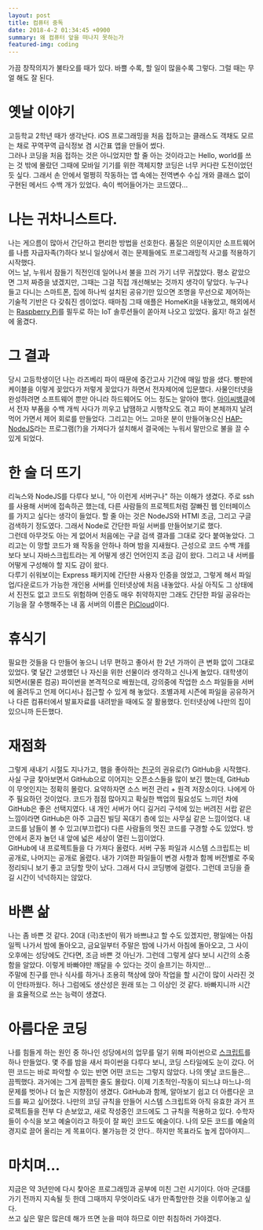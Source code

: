 ```yaml
---
layout: post
title: 컴퓨터 중독
date: 2018-4-2 01:34:45 +0900
summary: 왜 컴퓨터 앞을 떠나지 못하는가
featured-img: coding
---
```


가끔 창작의지가 불타오를 때가 있다. 바쁠 수록, 할 일이 많을수록 그렇다. 그럴 때는 무얼 해도 잘 된다.

# 옛날 이야기
고등학교 2학년 때가 생각난다. iOS 프로그래밍을 처음 접하고는 클래스도 객채도 모르는 채로 꾸역꾸역 급식정보 겸 시간표 앱을 만들어 썼다.  
그러나 코딩을 처음 접하는 것은 아니었지만 할 줄 아는 것이라고는 Hello, world를 쓰는 것 밖에 몰랐던 그때에 모바일 기기를 위한 객체지향 코딩은 너무 커다란 도전이었던 듯 싶다. 그래서 손 안에서 멀쩡히 작동하는 앱 속에는 전역변수 수십 개와 클래스 없이 구현된 메서드 수백 개가 있었다. 속이 썩어들어가는 코드였다...

# 나는 귀차니스트다.
나는 게으름이 많아서 간단하고 편리한 방법을 선호한다. 품질은 의문이지만 소프트웨어를 나름 자급자족(?)하다 보니 일상에서 겪는 문제들에도 프로그래밍적 사고를 적용하기 시작했다.  
어느 날, 누워서 잠들기 직전인데 일어나서 불을 끄러 가기 너무 귀찮았다. 평소 같았으면 그저 짜증을 냈겠지만, 그때는 그걸 직접 개선해보는 것까지 생각이 닿았다. 누구나 들고 다니는 스마트폰, 집에 하나씩 설치된 공유기만 있으면 조명을 무선으로 제어하는 기술적 기반은 다 갖춰진 셈이었다. 때마침 그때 애플은 HomeKit을 내놓았고, 해외에서는 [Raspberry Pi](https://www.raspberrypi.org)를 필두로 하는 IoT 솔루션들이 쏟아져 나오고 있었다. 옳지! 하고 실천에 옮겼다.

# 그 결과
당시 고등학생이던 나는 라즈베리 파이 때문에 중간고사 기간에 매일 밤을 샜다. 빵판에 케이블을 이렇게 꽂았다가 저렇게 꽂았다가 하면서 전자제어에 입문했다. 사물인터넷을 완성하려면 소프트웨어 뿐만 아니라 하드웨어도 어느 정도는 알아야 했다. [아이씨뱅큐](http://www.icbanq.com)에서 전자 부품을 수백 개씩 사다가 끼우고 납땜하고 시행착오도 겪고 파이 본체까지 날려먹어 가면서 제어 회로를 만들었다. 그리고는 어느 고마운 분이 만들어놓으신 [HAP-NodeJS](https://github.com/KhaosT/HAP-NodeJS)라는 프로그램(?)을 가져다가 설치해서 결국에는 누워서 말만으로 불을 끌 수 있게 되었다.  

# 한 술 더 뜨기
리눅스와 NodeJS를 다루다 보니, "아 이런게 서버구나" 하는 이해가 생겼다. 주로 ssh를 사용해 서버에 접속하곤 했는데, 다른 사람들의 프로젝트처럼 잘빠진 웹 인터페이스를 가지고 싶다는 생각이 들었다. 할 줄 아는 것은 NodeJS와 HTMl 조금, 그리고 구글 검색하기 정도였다. 그래서 Node로 간단한 파일 서버를 만들어보기로 했다.  
그런데 아무것도 아는 게 없어서 처음에는 구글 검색 결과를 그대로 갖다 붙여놓았다. 그리고는 이 망할 코드가 왜 작동을 안하나 하며 밤을 지새웠다. 근성으로 코드 수백 개를 보다 보니 자바스크립트라는 게 어떻게 생긴 언어인지 조금 감이 왔다. 그리고 내 서버를 어떻게 구성해야 할 지도 감이 왔다.  
다루기 쉬워보이는 Express 패키지에 간단한 사용자 인증을 얹었고, 그렇게 해서 파일 업/다운로드가 가능한 개인용 서버를 인터넷상에 처음 내놓았다. 사실 아직도 그 상태에서 진전도 없고 코드도 위험하며 인증도 매우 취약하지만 그래도 간단한 파일 공유라는 기능을 잘 수행해주는 내 홈 서버의 이름은 [PiCloud](http://210.126.40.176)이다.

# 휴식기
필요한 것들을 다 만들어 놓으니 너무 편하고 좋아서 한 2년 가까이 큰 변화 없이 그대로 있었다. 몇 달간 고생했던 나 자신을 위한 선물이라 생각하고 신나게 놀았다. 대학생이 되면서(물론 컴공) 파이썬을 본격적으로 배웠는데, 강의중에 작업한 소스 파일들을 서버에 올려두고 언제 어디서나 접근할 수 있게 해 놓았다. 조별과제 시즌에 파일을 공유하거나 다른 컴퓨터에서 발표자료를 내려받을 때에도 잘 활용했다. 인터넷상에 나만의 집이 있으니까 든든했다.

# 재점화
그렇게 새내기 시절도 지나가고, 햄을 좋아하는 [친구](https://github.com/HamBP)의 권유로(?) GitHub을 시작했다.  
사실 구글 찾아보면서 GitHub으로 이어지는 오픈소스들을 많이 보긴 했는데, GitHub이 무엇인지는 정확히 몰랐다. 요약하자면 소스 버전 관리 + 원격 저장소이다. 나에게 아주 필요하던 것이었다. 코드가 점점 많아지고 확실한 백업의 필요성도 느끼던 차에 GitHub은 좋은 선택지였다. 내 개인 서버가 어디 길거리 구석에 있는 버려진 서랍 같은 느낌이라면 GitHub은 아주 고급진 빌딩 꼭대기 층에 있는 사무실 같은 느낌이었다. 내 코드를 남들이 볼 수 있고(부끄럽다) 다른 사람들의 멋진 코드를 구경할 수도 있었다. 방 안에서 혼자 놀던 내 앞에 넓은 세상이 열린 느낌이었다.  
GitHub에 내 프로젝트들을 다 가져다 올렸다. 서버 구동 파일과 시스템 스크립트는 비공개로, 나머지는 공개로 올렸다. 내가 기여한 파일들이 변경 사항과 함께 버전별로 주욱 정리되니 보기 좋고 코딩할 맛이 났다. 그래서 다시 코딩병에 걸렸다. 그런데 코딩을 즐길 시간이 넉넉하지는 않았다.

# 바쁜 삶
나는 좀 바쁜 것 같다. 20대 (극)초반이 뭐가 바쁘냐고 할 수도 있겠지만, 평일에는 아침 일찍 나가서 밤에 돌아오고, 금요일부터 주말은 밤에 나가서 아침에 돌아오고, 그 사이 오후에는 성당에도 간다면, 조금 바쁜 것 아닌가. 그런데 그렇게 살다 보니 시간의 소중함을 알았다. 이렇게 바빠야만 깨달을 수 있다는 것이 슬프기는 하지만...  
주말에 친구를 만나 식사를 하거나 조용히 책상에 앉아 작업을 할 시간이 많이 사라진 것이 안타까웠다. 허나 그럼에도 생산성은 원래 또는 그 이상인 것 같다. 바빠지니까 시간을 효율적으로 쓰는 능력이 생겼다.

# 아름다운 코딩
나를 힘들게 하는 원인 중 하나인 성당에서의 업무를 덜기 위해 파이썬으로 [스크립트](https://github.com/potados99/Mass-slide.git)를 하나 만들었다. 몇 주를 밤을 새서 파이썬을 다루다 보니, 코딩 스타일에도 눈이 갔다. 어떤 코드는 바로 파악할 수 있는 반면 어떤 코드는 그렇지 않았다. 나의 옛날 코드들은... 끔찍했다. 과거에는 그게 끔찍한 줄도 몰랐다. 이제 기초적인-작동이 되느냐 마느냐-의 문제를 벗어나 더 높은 지향점이 생겼다. GitHub과 함께, 알아보기 쉽고 더 아름다운 코드를 짜고 싶어졌다. 나만의 코딩 규칙을 만들어 시스템 스크립트와 아직 유효한 과거 프로젝트들을 전부 다 손보았고, 새로 작성중인 코드에도 그 규칙을 적용하고 있다. 수학자들이 수식을 보고 예술이라고 하듯이 잘 짜인 코드도 예술이다. 나의 모든 코드를 예술의 경지로 끌어 올리는 게 목표이다. 불가능한 것 안다.. 하지만 목표라도 높게 잡아야지...

# 마치며...
지금은 약 3년만에 다시 찾아온 프로그래밍과 공부에 미친 그런 시기이다. 아마 군대를 가기 전까지 지속될 듯 한데 그때까지 무엇이라도 내가 만족할만한 것을 이루어놓고 싶다.  
쓰고 싶은 말은 많은데 해가 뜨면 눈을 떠야 하므로 이만 취침하러 가야겠다.
